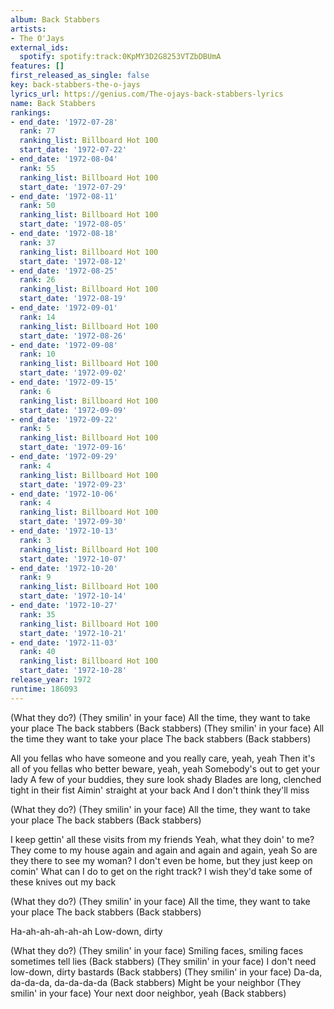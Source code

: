 ```yaml
---
album: Back Stabbers
artists:
- The O'Jays
external_ids:
  spotify: spotify:track:0KpMY3D2G8253VTZbDBUmA
features: []
first_released_as_single: false
key: back-stabbers-the-o-jays
lyrics_url: https://genius.com/The-ojays-back-stabbers-lyrics
name: Back Stabbers
rankings:
- end_date: '1972-07-28'
  rank: 77
  ranking_list: Billboard Hot 100
  start_date: '1972-07-22'
- end_date: '1972-08-04'
  rank: 55
  ranking_list: Billboard Hot 100
  start_date: '1972-07-29'
- end_date: '1972-08-11'
  rank: 50
  ranking_list: Billboard Hot 100
  start_date: '1972-08-05'
- end_date: '1972-08-18'
  rank: 37
  ranking_list: Billboard Hot 100
  start_date: '1972-08-12'
- end_date: '1972-08-25'
  rank: 26
  ranking_list: Billboard Hot 100
  start_date: '1972-08-19'
- end_date: '1972-09-01'
  rank: 14
  ranking_list: Billboard Hot 100
  start_date: '1972-08-26'
- end_date: '1972-09-08'
  rank: 10
  ranking_list: Billboard Hot 100
  start_date: '1972-09-02'
- end_date: '1972-09-15'
  rank: 6
  ranking_list: Billboard Hot 100
  start_date: '1972-09-09'
- end_date: '1972-09-22'
  rank: 5
  ranking_list: Billboard Hot 100
  start_date: '1972-09-16'
- end_date: '1972-09-29'
  rank: 4
  ranking_list: Billboard Hot 100
  start_date: '1972-09-23'
- end_date: '1972-10-06'
  rank: 4
  ranking_list: Billboard Hot 100
  start_date: '1972-09-30'
- end_date: '1972-10-13'
  rank: 3
  ranking_list: Billboard Hot 100
  start_date: '1972-10-07'
- end_date: '1972-10-20'
  rank: 9
  ranking_list: Billboard Hot 100
  start_date: '1972-10-14'
- end_date: '1972-10-27'
  rank: 35
  ranking_list: Billboard Hot 100
  start_date: '1972-10-21'
- end_date: '1972-11-03'
  rank: 40
  ranking_list: Billboard Hot 100
  start_date: '1972-10-28'
release_year: 1972
runtime: 186093
---
```

(What they do?)
(They smilin' in your face)
All the time, they want to take your place
The back stabbers (Back stabbers)
(They smilin' in your face)
All the time they want to take your place
The back stabbers (Back stabbers)


All you fellas who have someone and you really care, yeah, yeah
Then it's all of you fellas who better beware, yeah, yeah
Somebody's out to get your lady
A few of your buddies, they sure look shady
Blades are long, clenched tight in their fist
Aimin' straight at your back
And I don't think they'll miss


(What they do?)
(They smilin' in your face)
All the time, they want to take your place
The back stabbers (Back stabbers)


I keep gettin' all these visits from my friends
Yeah, what they doin' to me?
They come to my house again and again and again and again, yeah
So are they there to see my woman?
I don't even be home, but they just keep on comin'
What can I do to get on the right track?
I wish they'd take some of these knives out my back


(What they do?)
(They smilin' in your face)
All the time, they want to take your place
The back stabbers (Back stabbers)


Ha-ah-ah-ah-ah-ah
Low-down, dirty


(What they do?)
(They smilin' in your face)
Smiling faces, smiling faces sometimes tell lies (Back stabbers)
(They smilin' in your face)
I don't need low-down, dirty bastards (Back stabbers)
(They smilin' in your face)
Da-da, da-da-da, da-da-da-da (Back stabbers)
Might be your neighbor (They smilin' in your face)
Your next door neighbor, yeah (Back stabbers)
